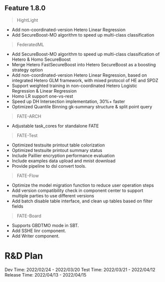 ## Feature 1.8.0
> HightLight
* Add non-coordinated-version Hetero Linear Regression
* Add SecureBoost-MO algorithm to speed up multi-class classification

> FederatedML 
* Add SecureBoost-MO algorithm to speed up multi-class classification of Hetero & Homo SecureBoost
* Merge Hetero FastSecureBoost into Hetero SecureBoost as a boosting strategy option
* Add non-coordinated-version Hetero Linear Regression, based on integrated Hetero GLM framework, with mixed protocol of HE and SPDZ
* Support weighted training in non-coordinated Hetero Logistic Regression & Linear Regression
* Homo LR support one-vs-rest
* Speed up DH Intersection implementation, 30%+ faster
* Optimized Quantile Binning gk-summary structure & split point query

> FATE-ARCH
* Adjustable task_cores for standalone FATE

> FATE-Test
* Optimized testsuite printout table colorization
* Optimized testsuite printout summary status
* Include Paillier encryption performance evaluation
* Include examples data upload and mnist download
* Provide pipeline to dsl convert tools.

> FATE-Flow
* Optimize the model migration function to reduce user operation steps
* Add version compatibility check in component center to support multiple parties to use different versions
* Add batch disable table interface, and clean up tables based on filter fields

> FATE-Board
* Supports GBDTMO mode in SBT.
* Add SSHE linr component.
* Add Writer component.


# R&D Plan
Dev Time: 2022/02/24 - 2022/03/20
Test Time: 2022/03/21 - 2022/04/12
Release Time: 2022/04/13 - 2022/04/15



